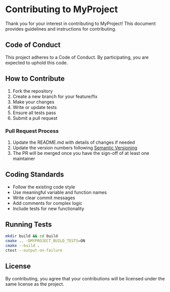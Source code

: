 # Contributing to MyProject

Thank you for your interest in contributing to MyProject! This document provides guidelines and instructions for contributing.

## Code of Conduct

This project adheres to a Code of Conduct. By participating, you are expected to uphold this code.

## How to Contribute

1. Fork the repository
2. Create a new branch for your feature/fix
3. Make your changes
4. Write or update tests
5. Ensure all tests pass
6. Submit a pull request

### Pull Request Process

1. Update the README.md with details of changes if needed
2. Update the version numbers following [Semantic Versioning](https://semver.org/)
3. The PR will be merged once you have the sign-off of at least one maintainer

## Coding Standards

- Follow the existing code style
- Use meaningful variable and function names
- Write clear commit messages
- Add comments for complex logic
- Include tests for new functionality

## Running Tests

```bash
mkdir build && cd build
cmake .. -DMYPROJECT_BUILD_TESTS=ON
cmake --build .
ctest --output-on-failure
```

## License

By contributing, you agree that your contributions will be licensed under the same license as the project. 